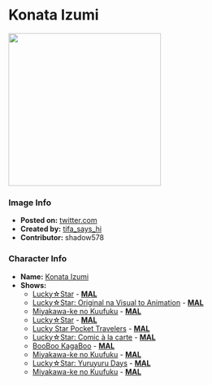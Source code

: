 # Konata Izumi

<img src="https://raw.githubusercontent.com/shadow578/Project-Padoru/master/Padoru/lucky-star-konata-izumi.png" height="300">

### Image Info
* **Posted on:**     [twitter.com](https://twitter.com/Tifa_says_Hi/status/1074088401958187008)
* **Created by:**    [tifa_says_hi](https://github.com/shadow578/Project-Padoru/blob/master/table-of-contents/creators/tifasayshi.md)
* **Contributor:**   shadow578

### Character Info
* **Name:**   [Konata Izumi](https://myanimelist.net/character/2169)
* **Shows:**
  * [Lucky☆Star](https://github.com/shadow578/Project-Padoru/blob/master/table-of-contents/shows/LuckyStar.md) - [__MAL__](https://myanimelist.net/anime/1887/Lucky☆Star)
  * [Lucky☆Star: Original na Visual to Animation](https://github.com/shadow578/Project-Padoru/blob/master/table-of-contents/shows/LuckyStarOriginalnaVisualtoAnimation.md) - [__MAL__](https://myanimelist.net/anime/4472/Lucky☆Star__Original_na_Visual_to_Animation)
  * [Miyakawa-ke no Kuufuku](https://github.com/shadow578/Project-Padoru/blob/master/table-of-contents/shows/MiyakawakenoKuufuku.md) - [__MAL__](https://myanimelist.net/anime/17637/Miyakawa-ke_no_Kuufuku)
  * [Lucky☆Star](https://github.com/shadow578/Project-Padoru/blob/master/table-of-contents/shows/LuckyStar.md) - [__MAL__](https://myanimelist.net/manga/587/Lucky☆Star)
  * [Lucky Star Pocket Travelers](https://github.com/shadow578/Project-Padoru/blob/master/table-of-contents/shows/LuckyStarPocketTravelers.md) - [__MAL__](https://myanimelist.net/manga/4505/Lucky_Star_Pocket_Travelers)
  * [Lucky☆Star: Comic à la carte](https://github.com/shadow578/Project-Padoru/blob/master/table-of-contents/shows/LuckyStarComicàlacarte.md) - [__MAL__](https://myanimelist.net/manga/19017/Lucky☆Star__Comic_à_la_carte)
  * [BooBoo KagaBoo](https://github.com/shadow578/Project-Padoru/blob/master/table-of-contents/shows/BooBooKagaBoo.md) - [__MAL__](https://myanimelist.net/manga/20501/BooBoo_KagaBoo)
  * [Miyakawa-ke no Kuufuku](https://github.com/shadow578/Project-Padoru/blob/master/table-of-contents/shows/MiyakawakenoKuufuku.md) - [__MAL__](https://myanimelist.net/manga/40019/Miyakawa-ke_no_Kuufuku)
  * [Lucky☆Star: Yuruyuru Days](https://github.com/shadow578/Project-Padoru/blob/master/table-of-contents/shows/LuckyStarYuruyuruDays.md) - [__MAL__](https://myanimelist.net/manga/60025/Lucky☆Star__Yuruyuru_Days)
  * [Miyakawa-ke no Kuufuku](https://github.com/shadow578/Project-Padoru/blob/master/table-of-contents/shows/MiyakawakenoKuufuku.md) - [__MAL__](https://myanimelist.net/manga/91817/Miyakawa-ke_no_Kuufuku)


